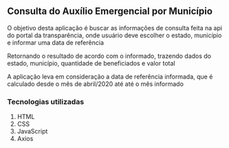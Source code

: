 <h2> Consulta do Auxílio Emergencial por Município</h2>

<p>O objetivo desta aplicação é buscar as informações de consulta feita na api do portal da transparência, onde usuário
deve escolher o estado, município e informar uma data de referência</p>
<p>Retornando o resultado de acordo com o informado, trazendo dados do estado, município, quantidade de beneficiados e valor total</p>
<p>A aplicação leva em consideração a data de referência informada, que é calculado desde o mês de abril/2020 até
até o mês informado</p>

<h3>Tecnologias utilizadas</h3>

<ol>
    <li>HTML</li>
    <li>CSS</li>
    <li>JavaScript</li> 
    <li>Axios</li>   
</ol>
